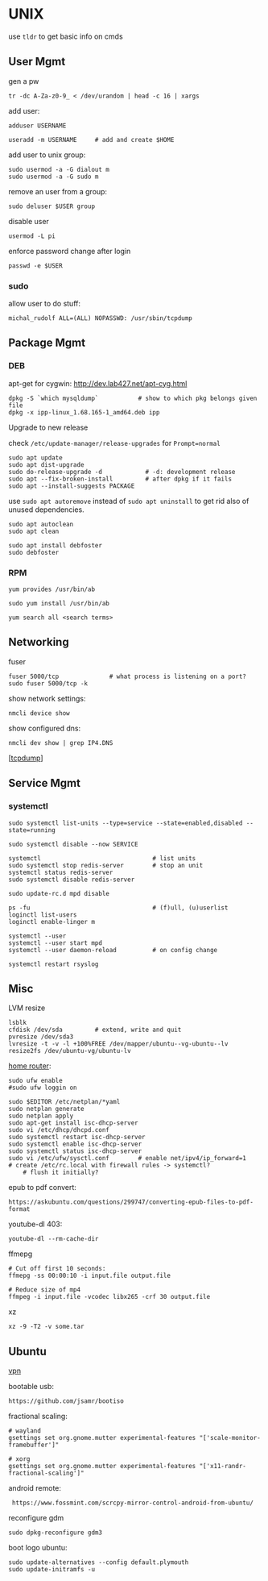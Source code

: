 # UNIX 


use `tldr` to get basic info on cmds

## User Mgmt

gen a pw

    tr -dc A-Za-z0-9_ < /dev/urandom | head -c 16 | xargs

add user:

    adduser USERNAME
    
    useradd -m USERNAME     # add and create $HOME
    
add user to unix group:

    sudo usermod -a -G dialout m
    sudo usermod -a -G sudo m
    
remove an user from a group:

    sudo deluser $USER group

disable user

    usermod -L pi
    
enforce password change after login

    passwd -e $USER
    
### sudo

allow user to do stuff:

    michal_rudolf ALL=(ALL) NOPASSWD: /usr/sbin/tcpdump
    
## Package Mgmt

### DEB

apt-get for cygwin: http://dev.lab427.net/apt-cyg.html

    dpkg -S `which mysqldump`           # show to which pkg belongs given file
    dpkg -x ipp-linux_1.68.165-1_amd64.deb ipp
    

Upgrade to new release

check `/etc/update-manager/release-upgrades` for `Prompt=normal`

    sudo apt update
    sudo apt dist-upgrade
    sudo do-release-upgrade -d            # -d: development release
    sudo apt --fix-broken-install         # after dpkg if it fails
    sudo apt --install-suggests PACKAGE
    
use `sudo apt autoremove` instead of `sudo apt uninstall` to get rid also of unused dependencies.

    sudo apt autoclean
    sudo apt clean

    sudo apt install debfoster
    sudo debfoster
    


### RPM

    yum provides /usr/bin/ab
    
    sudo yum install /usr/bin/ab
    
    yum search all <search terms>
    
    
## Networking
        
fuser

    fuser 5000/tcp              # what process is listening on a port?
    sudo fuser 5000/tcp -k      
    
show network settings:

    nmcli device show
    
show configured dns:
        
    nmcli dev show | grep IP4.DNS
    
[[tcpdump](tcpdump)]
    
## Service Mgmt    

### systemctl

    sudo systemctl list-units --type=service --state=enabled,disabled --state=running
    
    sudo systemctl disable --now SERVICE
    
    systemctl                               # list units
    sudo systemctl stop redis-server        # stop an unit
    systemctl status redis-server   
    sudo systemctl disable redis-server 
    
    sudo update-rc.d mpd disable
    
    ps -fu                                  # (f)ull, (u)userlist
    loginctl list-users
    loginctl enable-linger m
    
    systemctl --user 
    systemctl --user start mpd
    systemctl --user daemon-reload          # on config change
    
    systemctl restart rsyslog
    
## Misc

LVM resize

    lsblk
    cfdisk /dev/sda         # extend, write and quit
    pvresize /dev/sda3
    lvresize -t -v -l +100%FREE /dev/mapper/ubuntu--vg-ubuntu--lv
    resize2fs /dev/ubuntu-vg/ubuntu-lv
    
[home router](https://www.ascinc.com/blog/linux/how-to-build-a-simple-router-with-ubuntu-server-18-04-1-lts-bionic-beaver/):

    sudo ufw enable
    #sudo ufw loggin on
    
    sudo $EDITOR /etc/netplan/*yaml
    sudo netplan generate
    sudo netplan apply
    sudo apt-get install isc-dhcp-server
    sudo vi /etc/dhcp/dhcpd.conf 
    sudo systemctl restart isc-dhcp-server
    sudo systemctl enable isc-dhcp-server
    sudo systemctl status isc-dhcp-server    
    sudo vi /etc/ufw/sysctl.conf        # enable net/ipv4/ip_forward=1
    # create /etc/rc.local with firewall rules -> systemctl?
        # flush it initially?
    
    
epub to pdf convert:

    https://askubuntu.com/questions/299747/converting-epub-files-to-pdf-format
    
    
youtube-dl 403:

    youtube-dl --rm-cache-dir
    
    
ffmepg

    # Cut off first 10 seconds:
    ffmepg -ss 00:00:10 -i input.file output.file
    
    # Reduce size of mp4
    ffmpeg -i input.file -vcodec libx265 -crf 30 output.file
    
xz

    xz -9 -T2 -v some.tar
    
    
## Ubuntu

[vpn](vpn)
    
bootable usb:

    https://github.com/jsamr/bootiso
    
fractional scaling:

    # wayland
    gsettings set org.gnome.mutter experimental-features "['scale-monitor-framebuffer']" 
    
    # xorg
    gsettings set org.gnome.mutter experimental-features "['x11-randr-fractional-scaling']"
    
android remote:

     https://www.fossmint.com/scrcpy-mirror-control-android-from-ubuntu/
     
reconfigure gdm

    sudo dpkg-reconfigure gdm3
    
boot logo ubuntu:

    sudo update-alternatives --config default.plymouth
    sudo update-initramfs -u
    
